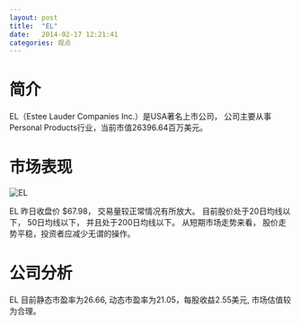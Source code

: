 ```yaml
---
layout: post
title:  "EL"
date:   2014-02-17 12:21:41
categories: 观点
---
```


# 简介
EL（Estee Lauder Companies Inc.）是USA著名上市公司，
公司主要从事Personal Products行业，当前市值26396.64百万美元。

# 市场表现

![EL](http://finviz.com/chart.ashx?t=EL&ty=c&ta=1&p=d&s=l)

EL 昨日收盘价 $67.98，
交易量较正常情况有所放大。
目前股价处于20日均线以下，
50日均线以下，
并且处于200日均线以下。
从短期市场走势来看，
股价走势平稳，投资者应减少无谓的操作。

# 公司分析
EL 目前静态市盈率为26.66, 动态市盈率为21.05，每股收益2.55美元,
市场估值较为合理。

